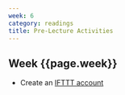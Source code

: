```yaml
---
week: 6
category: readings
title: Pre-Lecture Activities
---
```


## Week {{page.week}}

* Create an [IFTTT account](https://ifttt.com/) 